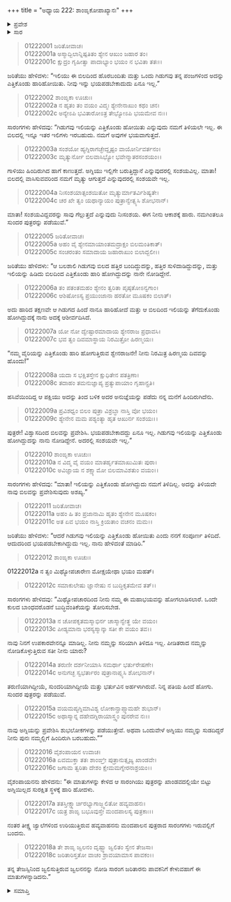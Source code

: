 +++
title = "ಅಧ್ಯಾಯ 222: ಶಾಂಙೃಕೋಪಾಖ್ಯಾನಃ"
+++

<details><summary>ಪ್ರವೇಶ</summary>


।।   ಓಂ ಓಂ ನಮೋ ನಾರಾಯಣಾಯ।।   ಶ್ರೀ ವೇದವ್ಯಾಸಾಯ ನಮಃ ।।

ಶ್ರೀ ಕೃಷ್ಣದ್ವೈಪಾಯನ ವೇದವ್ಯಾಸ ವಿರಚಿತ  

**ಶ್ರೀ ಮಹಾಭಾರತ**

**ಆದಿ ಪರ್ವ**

**ಖಾಂಡವದಾಹ ಪರ್ವ**

**ಅಧ್ಯಾಯ 222**

</details>


<details><summary>ಸಾರ</summary>

ವಿಹ್ವಲರಾದ ಜರಿತೆ ಮತ್ತು ಮಕ್ಕಳು ರೋದಿಸುವುದು (1-18).

</details>


> 01222001 ಜರಿತೋವಾಚ।  
01222001a ಅಸ್ಮಾದ್ಬಿಲಾನ್ನಿಷ್ಪತಿತಂ ಶ್ಯೇನ ಆಖುಂ ಜಹಾರ ತಂ।  
01222001c ಕ್ಷುದ್ರಂ ಗೃಹೀತ್ವಾ ಪಾದಾಭ್ಯಾಂ ಭಯಂ ನ ಭವಿತಾ ತತಃ।।

ಜರಿತೆಯು ಹೇಳಿದಳು: “ಇಲಿಯು ಈ ಬಿಲದಿಂದ ಹೊರಬಂದಿತು ಮತ್ತು ಒಂದು ಗಿಡುಗವು ತನ್ನ ಪಂಜಗಳಿಂದ ಅದನ್ನು ಎತ್ತಿಕೊಂಡು ಹಾರಿಹೋಯಿತು. ನೀವು ಇನ್ನು ಭಯಪಡಬೇಕಾದುದು ಏನೂ ಇಲ್ಲ.”

> 01222002 ಶಾಂಙೃಕಾ ಊಚುಃ।  
01222002a ನ ಹೃತಂ ತಂ ವಯಂ ವಿದ್ಮಃ ಶ್ಯೇನೇನಾಖುಂ ಕಥಂ ಚನ।  
01222002c ಅನ್ಯೇಽಪಿ ಭವಿತಾರೋಽತ್ರ ತೇಭ್ಯೋಽಪಿ ಭಯಮೇವ ನಃ।।

ಸಾರಂಗಗಳು ಹೇಳಿದವು: “ಗಿಡುಗವು ಇಲಿಯನ್ನು ಎತ್ತಿಕೊಂಡು ಹೋಯಿತು ಎನ್ನುವುದು ನಮಗೆ ತಿಳಿಯಲೇ ಇಲ್ಲ. ಈ ಬಿಲದಲ್ಲಿ ಇನ್ನೂ ಇತರ ಇಲಿಗಳು ಇರಬಹುದು. ನಮಗೆ ಅವುಗಳ ಭಯವಾಗುತ್ತದೆ.

> 01222003a ಸಂಶಯೋ ಹ್ಯಗ್ನಿರಾಗಚ್ಛೇದ್ದೃಷ್ಟಂ ವಾಯೋರ್ನಿವರ್ತನಂ।   
01222003c ಮೃತ್ಯುರ್ನೋ ಬಿಲವಾಸಿಭ್ಯೋ ಭವೇನ್ಮಾತರಸಂಶಯಂ।।

ಗಾಳಿಯು ಹಿಂದಿರುಗಿದ ಹಾಗೆ ಕಾಣುತ್ತದೆ. ಅಗ್ನಿಯು ಇಲ್ಲಿಗೇ ಬರುತ್ತಿದ್ದಾನೆ ಎನ್ನುವುದರಲ್ಲಿ ಸಂಶಯವಿಲ್ಲ. ಮಾತಾ! ಬಿಲದಲ್ಲಿ ವಾಸಿಸುವವರಿಂದ ನಮಗೆ ಮೃತ್ಯು ಆಗುತ್ತದೆ ಎನ್ನುವುದರಲ್ಲಿ ಸಂಶಯವೇ ಇಲ್ಲ.

> 01222004a ನಿಃಸಂಶಯಾತ್ಸಂಶಯಿತೋ ಮೃತ್ಯುರ್ಮಾತರ್ವಿಶಿಷ್ಯತೇ।  
01222004c ಚರ ಖೇ ತ್ವಂ ಯಥಾನ್ಯಾಯಂ ಪುತ್ರಾನ್ವೇತ್ಸ್ಯಸಿ ಶೋಭನಾನ್।

ಮಾತಾ! ಸಂಶಯವಿದ್ದವರನ್ನು ಸಾವು ಗೆಲ್ಲುತ್ತದೆ ಎನ್ನುವುದು ನಿಃಸಂಶಯ. ಈಗ ನೀನು ಆಕಾಶಕ್ಕೆ ಹಾರು. ನಮಗಿಂತಲೂ ಸುಂದರ ಪುತ್ರರನ್ನು ಪಡೆಯುವೆ.”

> 01222005 ಜರಿತೋವಾಚ।  
01222005a ಅಹಂ ವೈ ಶ್ಯೇನಮಾಯಾಂತಮದ್ರಾಕ್ಷಂ ಬಿಲಮಂತಿಕಾತ್।  
01222005c ಸಂಚರಂತಂ ಸಮಾದಾಯ ಜಹಾರಾಖುಂ ಬಿಲಾದ್ಬಲೀ।।

ಜರಿತೆಯು ಹೇಳಿದಳು: “ಆ ಬಲಶಾಲಿ ಗಿಡುಗವು ಬಿಲದ ಹತ್ತಿರ ಬಂದಿದ್ದುದನ್ನು, ಹತ್ತಿರ ಸುಳಿದಾಡಿದ್ದುದನ್ನು, ಮತ್ತು ಇಲಿಯನ್ನು ಹಿಡಿದು ಬಿಲದಿಂದ ಎತ್ತಿಕೊಂಡು ಹಾರಿ ಹೋಗಿದ್ದುದನ್ನು ನಾನೇ ನೋಡಿದ್ದೇನೆ.

> 01222006a ತಂ ಪತಂತಮಹಂ ಶ್ಯೇನಂ ತ್ವರಿತಾ ಪೃಷ್ಠತೋಽನ್ವಗಾಂ।  
01222006c ಆಶಿಷೋಽಸ್ಯ ಪ್ರಯುಂಜಾನಾ ಹರತೋ ಮೂಷಕಂ ಬಿಲಾತ್।

ಅದು ಹಾರಿದ ತಕ್ಷಣವೇ ಆ ಗಿಡುಗದ ಹಿಂದೆ ನಾನೂ ಹಾರಿಹೋದೆ ಮತ್ತು ಆ ಬಿಲದಿಂದ ಇಲಿಯನ್ನು ತೆಗೆದುಕೊಂಡು ಹೋಗಿದ್ದುದಕ್ಕೆ ನಾನು ಅದಕ್ಕೆ ಆಶೀರ್ವದಿಸಿದೆ.

> 01222007a ಯೋ ನೋ ದ್ವೇಷ್ಟಾರಮಾದಾಯ ಶ್ಯೇನರಾಜ ಪ್ರಧಾವಸಿ।  
01222007c ಭವ ತ್ವಂ ದಿವಮಾಸ್ಥಾಯ ನಿರಮಿತ್ರೋ ಹಿರಣ್ಮಯಃ।

“ನಮ್ಮ ವೈರಿಯನ್ನು ಎತ್ತಿಕೊಂಡು ಹಾರಿ ಹೋಗುತ್ತಿರುವ ಶ್ವೇನರಾಜನೇ! ನೀನು ನಿರಮಿತ್ರ ಹಿರಣ್ಮಯ ದಿವವನ್ನು ಹೊಂದು!”

> 01222008a ಯದಾ ಸ ಭಕ್ಷಿತಸ್ತೇನ ಕ್ಷುಧಿತೇನ ಪತತ್ರಿಣಾ।  
01222008c ತದಾಹಂ ತಮನುಜ್ಞಾಪ್ಯ ಪ್ರತ್ಯುಪಾಯಾಂ ಗೃಹಾನ್ಪ್ರತಿ।

ಹಸಿವೆಯಿಂದಿದ್ದ ಆ ಪಕ್ಷಿಯು ಅದನ್ನು ತಿಂದ ಬಳಿಕ ಅದರ ಅನುಜ್ಞೆಯನ್ನು ಪಡೆದು ನನ್ನ ಮನೆಗೆ ಹಿಂದಿರುಗಿದೆನು.

> 01222009a ಪ್ರವಿಶಧ್ವಂ ಬಿಲಂ ಪುತ್ರಾ ವಿಶ್ರಬ್ಧಾ ನಾಸ್ತಿ ವೋ ಭಯಂ।  
01222009c ಶ್ಯೇನೇನ ಮಮ ಪಶ್ಯಂತ್ಯಾ ಹೃತ ಆಖುರ್ನ ಸಂಶಯಃ।।

ಪುತ್ರರೇ! ವಿಶ್ವಾಸದಿಂದ ಬಿಲವನ್ನು ಪ್ರವೇಶಿಸಿ. ಭಯಪಡಬೇಕಾದದ್ದು ಏನೂ ಇಲ್ಲ. ಗಿಡುಗವು ಇಲಿಯನ್ನು ಎತ್ತಿಕೊಂಡು ಹೋಗಿದ್ದುದನ್ನು ನಾನು ನೋಡಿದ್ದೇನೆ. ಅದರಲ್ಲಿ ಸಂಶಯವೇ ಇಲ್ಲ.”

> 01222010 ಶಾಂಙೃಕಾ ಊಚುಃ।   
01222010a ನ ವಿದ್ಮ ವೈ ವಯಂ ಮಾತರ್ಹೃತಮಾಖುಮಿತಃ ಪುರಾ।  
01222010c ಅವಿಜ್ಞಾಯ ನ ಶಕ್ಷ್ಯಾಮೋ ಬಿಲಮಾವಿಶತುಂ ವಯಂ।।

ಸಾರಂಗಗಳು ಹೇಳಿದವು: “ಮಾತಾ! ಇಲಿಯನ್ನು ಎತ್ತಿಕೊಂಡು ಹೋಗಿದ್ದುದು ನಮಗೆ ತಿಳಿದಿಲ್ಲ. ಅದನ್ನು ತಿಳಿಯದೇ ನಾವು ಬಿಲವನ್ನು ಪ್ರವೇಶಿಸುವುದು ಅಶಖ್ಯ.”

> 01222011 ಜರಿತೋವಾಚ।   
01222011a ಅಹಂ ಹಿ ತಂ ಪ್ರಜಾನಾಮಿ ಹೃತಂ ಶ್ಯೇನೇನ ಮೂಷಕಂ।  
01222011c ಅತ ಏವ ಭಯಂ ನಾಸ್ತಿ ಕ್ರಿಯತಾಂ ವಚನಂ ಮಮ।।

ಜರಿತೆಯು ಹೇಳಿದಳು: “ಆದರೆ ಗಿಡುಗವು ಇಲಿಯನ್ನು ಎತ್ತಿಕೊಂಡು ಹೋಯಿತು ಎಂದು ನನಗೆ ಸಂಪೂರ್ಣ ತಿಳಿದಿದೆ. ಆದುದರಿಂದ ಭಯಪಡಬೇಕಾಗಿದ್ದುದು ಇಲ್ಲ. ನಾನು ಹೇಳಿದಂತೆ ಮಾಡಿರಿ.”

> 01222012 ಶಾಂಙೃಕಾ ಊಚುಃ।

01222012a ನ ತ್ವಂ ಮಿಥ್ಯೋಪಚಾರೇಣ ಮೋಕ್ಷಯೇಥಾ ಭಯಂ ಮಹತ್।

> 01222012c ಸಮಾಕುಲೇಷು ಜ್ಞಾನೇಷು ನ ಬುದ್ಧಿಕೃತಮೇವ ತತ್।।

ಸಾರಂಗಗಳು ಹೇಳಿದವು: “ಮಿಥ್ಯೋಪಚಾರದಿಂದ ನೀನು ನಮ್ಮ ಈ ಮಹಾಭಯವನ್ನು ಹೋಗಲಾಡಿಸಲಾರೆ. ಒಂದೇ ಕುಲದ ಬಾಂಧವರೊಡನೆ ಬುದ್ಧಿವಂತಿಕೆಯನ್ನು ತೋರಿಸಬೇಡ.

> 01222013a ನ ಚೋಪಕೃತಮಸ್ಮಾಭಿರ್ನ ಚಾಸ್ಮಾನ್ವೇತ್ಥ ಯೇ ವಯಂ।  
01222013c ಪೀಡ್ಯಮಾನಾ ಭರಸ್ಯಸ್ಮಾನ್ಕಾ ಸತೀ ಕೇ ವಯಂ ತವ।।

ನಾವು ನಿನಗೆ ಉಪಕಾರವೇನನ್ನೂ ಮಾಡಿಲ್ಲ. ನೀನು ನಮ್ಮನ್ನು ಸರಿಯಾಗಿ ತಿಳಿದೂ ಇಲ್ಲ. ಪೀಡಿತರಾದ ನಮ್ಮನ್ನು ನೋಡಿಕೊಳ್ಳುತ್ತಿರುವ ಸತೀ ನೀನು ಯಾರು?

> 01222014a ತರುಣೀ ದರ್ಶನೀಯಾಸಿ ಸಮರ್ಥಾ ಭರ್ತುರೇಷಣೇ।   
01222014c ಅನುಗಚ್ಛ ಸ್ವಭರ್ತಾರಂ ಪುತ್ರಾನಾಪ್ಸ್ಯಸಿ ಶೋಭನಾನ್।

ತರುಣಿಯಾಗಿದ್ದೀಯೆ, ಸುಂದರಿಯಾಗಿದ್ದೀಯೆ ಮತ್ತು ಭರ್ತುವಿನ ಅರ್ಹಳಾಗಿರುವೆ. ನಿನ್ನ ಪತಿಯ ಹಿಂದೆ ಹೋಗು. ಸುಂದರ ಪುತ್ರರನ್ನು ಪಡೆಯುವೆ.

> 01222015a ವಯಮಪ್ಯಗ್ನಿಮಾವಿಶ್ಯ ಲೋಕಾನ್ಪ್ರಾಪ್ಸ್ಯಾಮಹೇ ಶುಭಾನ್।  
01222015c ಅಥಾಸ್ಮಾನ್ನ ದಹೇದಗ್ನಿರಾಯಾಸ್ತ್ವಂ ಪುನರೇವ ನಃ।।

ನಾವು ಅಗ್ನಿಯನ್ನು ಪ್ರವೇಶಿಸಿ ಶುಭಲೋಕಗಳನ್ನು ಪಡೆಯುತ್ತೇವೆ. ಅಥವಾ ಒಂದುವೇಳೆ ಅಗ್ನಿಯು ನಮ್ಮನ್ನು ಸುಡದಿದ್ದರೆ ನೀನು ಪುನಃ ನಮ್ಮಲ್ಲಿಗೆ ಹಿಂದಿರುಗಿ ಬರಬಹುದು.””

> 01222016 ವೈಶಂಪಾಯನ ಉವಾಚ।  
01222016a ಏವಮುಕ್ತಾ ತತಃ ಶಾಂಙ್ರೀ ಪುತ್ರಾನುತ್ಸೃಜ್ಯ ಖಾಂಡವೇ।  
01222016c ಜಗಾಮ ತ್ವರಿತಾ ದೇಶಂ ಕ್ಷೇಮಮಗ್ನೇರನಾಶ್ರಯಂ।।

ವೈಶಂಪಾಯನನು ಹೇಳಿದನು: “ಈ ಮಾತುಗಳನ್ನು ಕೇಳಿದ ಆ ಸಾರಂಗಿಯು ಪುತ್ರರನ್ನು ಖಾಂಡವದಲ್ಲಿಯೇ ಬಿಟ್ಟು ಅಗ್ನಿಯಿಲ್ಲದ ಸುರಕ್ಷಿತ ಸ್ಥಳಕ್ಕೆ ಹಾರಿ ಹೋದಳು.

> 01222017a ತತಸ್ತೀಕ್ಷ್ಣಾರ್ಚಿರಭ್ಯಾಗಾಜ್ಜ್ವಲಿತೋ ಹವ್ಯವಾಹನಃ।  
01222017c ಯತ್ರ ಶಾಙೃ ಬಭೂವುಸ್ತೇ ಮಂದಪಾಲಸ್ಯ ಪುತ್ರಕಾಃ।।

ನಂತರ ತೀಕ್ಷ್ಣ ಜ್ವಾಲೆಗಳಿಂದ ಉರಿಯುತ್ತಿರುವ ಹವ್ಯವಾಹನನು ಮಂದಪಾಲನ ಪುತ್ರರಾದ ಸಾರಂಗಗಳು ಇರುವಲ್ಲಿಗೆ ಬಂದನು.

> 01222018a ತೇ ಶಾಙೃ ಜ್ವಲನಂ ದೃಷ್ಟ್ವಾ ಜ್ವಲಿತಂ ಸ್ವೇನ ತೇಜಸಾ।  
01222018c ಜರಿತಾರಿಸ್ತತೋ ವಾಚಂ ಶ್ರಾವಯಾಮಾಸ ಪಾವಕಂ।।

ತನ್ನ ತೇಜಸ್ಸಿನಿಂದ ಜ್ವಲಿಸುತ್ತಿರುವ ಜ್ವಲನನನ್ನು ನೋಡಿ ಸಾರಂಗ ಜರಿತಾರನು ಪಾವಕನಿಗೆ ಕೇಳುವಹಾಗೆ ಈ ಮಾತುಗಳನ್ನಾಡಿದನು.”


<details><summary>ಸಮಾಪ್ತಿ</summary>

ಇತಿ ಶ್ರೀ ಮಹಾಭಾರತೇ ಆದಿಪರ್ವಣಿ ಖಾಂಡವದಾಹಪರ್ವಣಿ ಶಾಂಙೃಕೋಪಾಖ್ಯಾನೇ ದ್ವಾವಿಂಶತ್ಯಾಧಿಕದ್ವಿಶತತಮೋಽಧ್ಯಾಯಃ।।  
ಇದು ಶ್ರೀ ಮಹಾಭಾರತದಲ್ಲಿ ಆದಿಪರ್ವದಲ್ಲಿ ಖಾಂಡವದಾಹಪರ್ವದಲ್ಲಿ ಶಾಂಙೃಕೋಪಾಖ್ಯಾನದಲ್ಲಿ ಇನ್ನೂರಾ ಇಪ್ಪತ್ತೆರಡನೆಯ ಅಧ್ಯಾಯವು.


</details>
